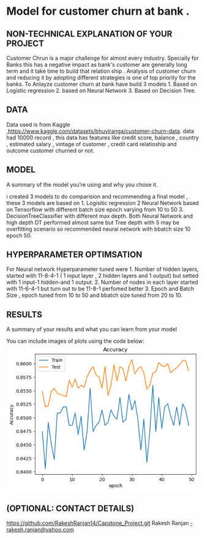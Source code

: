 # Model for customer churn at bank .


## NON-TECHNICAL EXPLANATION OF YOUR PROJECT
Customer Chrun is a major challenge for almost every industry. Specially for Banks this has a negative impact as bank's customer are generally long term and it take time to build that relation ship .  Analysis of customer churn  and reducing it by adopting different strategies is one of top priority for the banks.  To Anlayze customer churn at bank have build 3 models 1. Based on Logistic regression 2. based on Neural Network 3. Based on Decision Tree.

## DATA
Data used is from Kaggle ,https://www.kaggle.com/datasets/bhuviranga/customer-churn-data. data had 10000 record , this data has features like credit score, balance , country , estimated salary , vintage of customer , credit card relatioship  and outcome customer churned or not.

## MODEL 
A summary of the model you’re using and why you chose it. 

i created 3 models to do comparision and recommending a final model , these 3 models are based on 1. Logisitic regression 2 Neural Network based on Tensorflow with different batch size epoch varying from 10 to 50 3. DecisionTreeClassifier with different max depth.  Both Neural Network and high depth DT performed almost same but Tree depth with 5 may be overfitting scenario so recommended  neural network with bbatch size 10 epoch 50.

## HYPERPARAMETER OPTIMSATION

For Neural network Hyperparameter tuned were 1. Number of hidden layers, started with 11-8-4-1 ( 1 input layer , 2 hidden layers and 1 output) but setted with 1 input-1 hidden-and 1 output.   2. Number of nodes in each layer started with 11-6-4-1 but turn out to be 11-8-1 perfomed better 3. Epoch and Batch Size , epoch tuned from 10 to 50 and bbatch size tuned from 20 to 10.

## RESULTS
A summary of your results and what you can learn from your model 

You can include images of plots using the code below:
![Screenshot](image.png)

## (OPTIONAL: CONTACT DETAILS)
https://github.com/RakeshRanjan14/Capstone_Project.git
Rakesh Ranjan -rakesh.ranjan@yahoo.com

